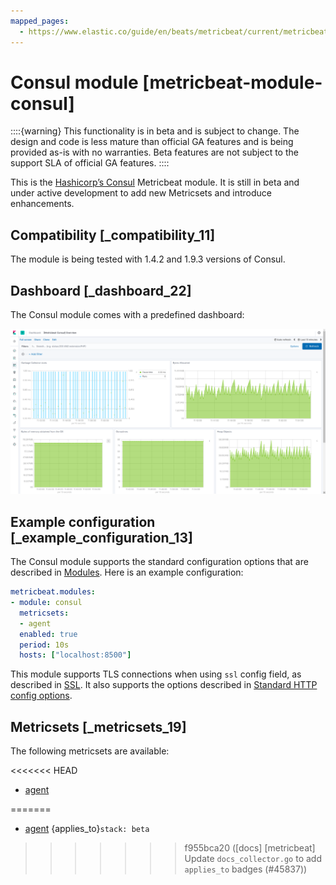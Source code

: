 ```yaml
---
mapped_pages:
  - https://www.elastic.co/guide/en/beats/metricbeat/current/metricbeat-module-consul.html
---
```


# Consul module [metricbeat-module-consul]

::::{warning}
This functionality is in beta and is subject to change. The design and code is less mature than official GA features and is being provided as-is with no warranties. Beta features are not subject to the support SLA of official GA features.
::::


This is the [Hashicorp’s Consul](https://www.consul.io) Metricbeat module. It is still in beta and under active development to add new Metricsets and introduce enhancements.


## Compatibility [_compatibility_11]

The module is being tested with 1.4.2 and 1.9.3 versions of Consul.


## Dashboard [_dashboard_22]

The Consul module comes with a predefined dashboard:

![metricbeat consul](images/metricbeat-consul.png)


## Example configuration [_example_configuration_13]

The Consul module supports the standard configuration options that are described in [Modules](/reference/metricbeat/configuration-metricbeat.md). Here is an example configuration:

```yaml
metricbeat.modules:
- module: consul
  metricsets:
  - agent
  enabled: true
  period: 10s
  hosts: ["localhost:8500"]
```

This module supports TLS connections when using `ssl` config field, as described in [SSL](/reference/metricbeat/configuration-ssl.md). It also supports the options described in [Standard HTTP config options](/reference/metricbeat/configuration-metricbeat.md#module-http-config-options).


## Metricsets [_metricsets_19]

The following metricsets are available:

<<<<<<< HEAD
* [agent](/reference/metricbeat/metricbeat-metricset-consul-agent.md)


=======
* [agent](/reference/metricbeat/metricbeat-metricset-consul-agent.md)  {applies_to}`stack: beta`
>>>>>>> f955bca20 ([docs] [metricbeat] Update `docs_collector.go` to add `applies_to` badges (#45837))
